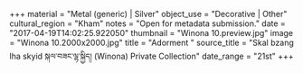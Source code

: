 +++
material = "Metal (generic) | Silver"
object_use = "Decorative | Other"
cultural_region = "Kham"
notes = "Open for metadata submission."
date = "2017-04-19T14:02:25.922050"
thumbnail = "Winona 10.preview.jpg"
image = "Winona 10.2000x2000.jpg"
title = "Adorment "
source_title = "Skal bzang lha skyid སྐལ་བཟང་ལྷ་སྐྱིད། (Winona) Private Collection"
date_range = "21st"
+++
